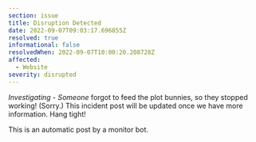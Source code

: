 ```yaml
---
section: issue
title: Disruption Detected
date: 2022-09-07T09:03:17.696855Z
resolved: true
informational: false
resolvedWhen: 2022-09-07T10:00:20.208728Z
affected:
  - Website
severity: disrupted
---
```

*Investigating* - _Someone_ forgot to feed the plot bunnies, so they stopped working! (Sorry.) This incident post will be updated once we have more information. Hang tight!

This is an automatic post by a monitor bot.
        